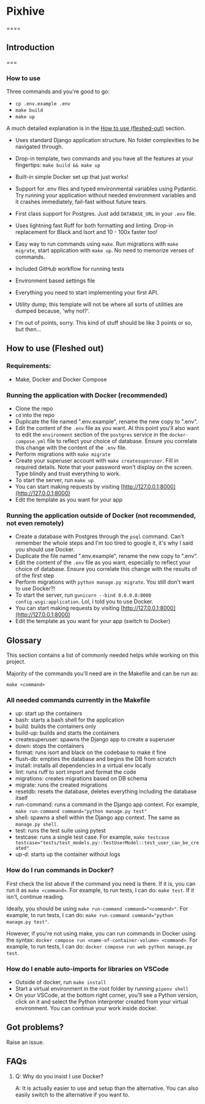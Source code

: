 # Pixhive
====

## Introduction
===

### How to use
Three commands and you're good to go:
- `cp .env.example .env`
- `make build`
- `make up`

A much detailed explanation is in the [How to use (fleshed-out)](#how-to-use-fleshed-out) section.

- Uses standard Django application structure. No folder complexities to be navigated through.
- Drop-in template, two commands and you have all the features at your fingertips: `make build && make up`
- Built-in simple Docker set up that just works!
- Support for .env files and typed environmental variables using Pydantic. Try running your application without needed environment variables and it crashes immediately, fail-fast without future tears.
- First class support for Postgres. Just add `DATABASE_URL` in your `.env` file.
- Uses lightning fast Ruff for both formatting and linting. Drop-in replacement for Black and Isort and 10 - 100x faster too!
- Easy way to run commands using `make`. Run migrations with `make migrate`, start application with `make up`. No need to memorize verses of commands.
- Included GitHub workflow for running tests
- Environment based settings file
- Everything you need to start implementing your first API.

- Utility dump; this template will not be where all sorts of utilities are dumped because, 'why not?'.
- I'm out of points, sorry. This kind of stuff should be like 3 points or so, but then...

## How to use (Fleshed out)
### Requirements:
- Make, Docker and Docker Compose

### Running the application with Docker (recommended)
- Clone the repo
- `cd` into the repo
- Duplicate the file named ".env.example", rename the new copy to ".env".
- Edit the content of the `.env` file as you want. At this point you'll also want to edit the
`environment` section of the `postgres` service in the `docker-compose.yml` file to
reflect your choice of database. Ensure you correlate this change with the content
of the `.env` file.
- Perform migrations with `make migrate`
- Create your superuser account with `make createsuperuser`. Fill in required details. Note that your password won't display on the screen. Type blindly and trust everything to work.
- To start the server, run `make up`
- You can start making requests by visiting [http://127.0.0.1:8000](http://127.0.0.1:8000)
- Edit the template as you want for your app

### Running the application outside of Docker (not recommended, not even remotely)
- Create a database with Postgres through the `psql` command. Can't remember
the whole steps and I'm too tired to google it, it's why I said you should
use Docker.
- Duplicate the file named ".env.example", rename the new copy to ".env".
- Edit the content of the `.env` file as you want, especially to
reflect your choice of database. Ensure you correlate this change with the results of
of the first step
- Perform migrations with `python manage.py migrate`. You still don't want to use Docker?!
- To start the server, run `gunicorn --bind 0.0.0.0:8000 config.wsgi:application`.
Lol, I told you to use Docker.
- You can start making requests by visiting [http://127.0.0.1:8000](http://127.0.0.1:8000)
- Edit the template as you want for your app (switch to Docker)

## Glossary
This section contains a list of commonly needed helps while working on this project.

Majority of the commands you'll need are in the Makefile and can be run as:
```
make <command>
```

### All needed commands currently in the Makefile
- up: start up the containers
- bash: starts a bash shell for the application
- build: builds the containers only
- build-up: builds and starts the containers
- createsuperuser: spawns the Django app to create a superuser
- down: stops the containers
- format: runs isort and black on the codebase to make it fine
- flush-db: empties the database and begins the DB from scratch
- install: installs all dependencies in a virtual env locally
- lint: runs ruff to sort import and format the code
- migrations: creates migrations based on DB schema
- migrate: runs the created migrations
- resetdb: resets the database, deletes everything including the database itself
- run-command: runs a command in the Django app context. For example, `make run-command command="python manage.py test"`
- shell: spawns a shell within the Django app context. The same as `manage.py shell`.
- test: runs the test suite using pytest
- testcase: runs a single test case. For example, `make testcase testcase="tests/test_models.py::TestUserModel::test_user_can_be_created"`
- up-d: starts up the container without logs

### How do I run commands in Docker?
First check the list above if the command you need is there. If it is, you can run it as `make <command>`. For example, to run tests, I can do: `make test`. If it isn't, continue reading.

Ideally, you should be using `make run-command command="<command>"`. For example, to run tests, I can do: `make run-command command="python manage.py test"`.

However, if you're not using make, you can run commands in Docker using the syntax: `docker compose run <name-of-container-volume> <command>`. For example, to run tests, I can do: `docker compose run web python manage.py test`.

### How do I enable auto-imports for libraries on VSCode
- Outside of docker, run `make install`
- Start a virtual environment in the root folder by running `pipenv shell`
- On your VSCode, at the bottom right corner, you'll see a Python version, click on it and select the Python interpreter created from your virtual environment.
You can continue your work inside docker.


## Got problems?
Raise an issue.

## FAQs
1.
    Q: Why do you insist I use Docker?

    A: It is actually easier to use and setup
    than the alternative. You can also easily
    switch to the alternative if you want to.